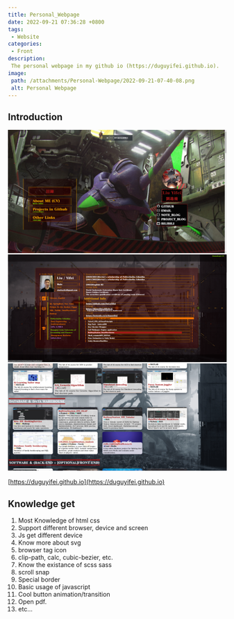 ```yaml
---
title: Personal_Webpage
date: 2022-09-21 07:36:28 +0800
tags:
 - Website
categories:
 - Front
description: 
 The personal webpage in my github io (https://duguyifei.github.io).
image:
 path: /attachments/Personal-Webpage/2022-09-21-07-40-08.png
 alt: Personal Webpage
---
```


## Introduction

![](/attachments/Personal-Webpage/2022-09-21-07-40-08.png)
![](/attachments/Personal-Webpage/image.png)
![](/attachments/Personal-Webpage/image1.png)

[https://duguyifei.github.io](https://duguyifei.github.io)

## Knowledge get
1. Most Knowledge of html css
2. Support different browser, device and screen
3. Js get different device
4. Know more about svg
5. browser tag icon
6. clip-path, calc, cubic-bezier, etc.
7. Know the existance of scss sass
8. scroll snap
9. Special border
10. Basic usage of javascript
11. Cool button animation/transition
12. Open pdf.
13. etc...